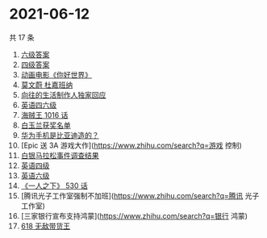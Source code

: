 # 2021-06-12

共 17 条

<!-- BEGIN -->
<!-- 最后更新时间 Sat Jun 12 2021 21:17:08 GMT+0800 (China Standard Time) -->

1. [六级答案](https://www.zhihu.com/search?q=六级答案)
2. [四级答案](https://www.zhihu.com/search?q=四级答案)
3. [动画电影《你好世界》](https://www.zhihu.com/search?q=你好世界)
4. [莫文蔚 杜嘉班纳](https://www.zhihu.com/search?q=莫文蔚)
5. [向往的生活制作人独家回应](https://www.zhihu.com/search?q=向往的生活)
6. [英语四六级](https://www.zhihu.com/search?q=四六级)
7. [海贼王 1016 话](https://www.zhihu.com/search?q=海贼王)
8. [白玉兰获奖名单](https://www.zhihu.com/search?q=白玉兰)
9. [华为手机是比亚迪造的？](https://www.zhihu.com/search?q=华为手机)
10. [Epic 送 3A 游戏大作](https://www.zhihu.com/search?q=游戏 控制)
11. [白银马拉松事件调查结果](https://www.zhihu.com/search?q=甘肃白银马拉松)
12. [英语四级](https://www.zhihu.com/search?q=英语四级)
13. [英语六级](https://www.zhihu.com/search?q=英语六级)
14. [《一人之下》 530 话](https://www.zhihu.com/search?q=一人之下)
15. [腾讯光子工作室强制不加班](https://www.zhihu.com/search?q=腾讯 光子工作室)
16. [三家银行宣布支持鸿蒙](https://www.zhihu.com/search?q=银行 鸿蒙)
17. [618 无敌带货王](https://www.zhihu.com/search?q=脑洞)

<!-- END -->
